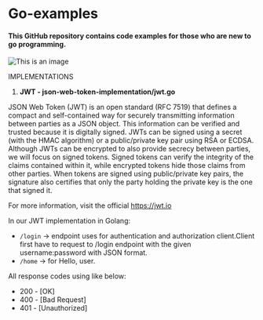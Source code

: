 # Go-examples
#### This GitHub repository contains code examples for those who are new to go programming. 

![This is an image](https://www.softwebsolutions.com/wp-content/uploads/2020/10/golang-Programing.jpg)

IMPLEMENTATIONS

1. **JWT - json-web-token-implementation/jwt.go**

JSON Web Token (JWT) is an open standard (RFC 7519) that defines a compact and self-contained way for securely transmitting information between parties as a JSON object. This information can be verified and trusted because it is digitally signed. JWTs can be signed using a secret (with the HMAC algorithm) or a public/private key pair using RSA or ECDSA.
Although JWTs can be encrypted to also provide secrecy between parties, we will focus on signed tokens. Signed tokens can verify the integrity of the claims contained within it, while encrypted tokens hide those claims from other parties. When tokens are signed using public/private key pairs, the signature also certifies that only the party holding the private key is the one that signed it.

For more information, visit the official https://jwt.io

In our JWT implementation in Golang:
- `/login` -> endpoint uses for authentication and authorization client.Client first have to request to /login endpoint with the given username:password with JSON format.
- `/home`  -> for Hello, user.

All response codes using like below:
- 200 - [OK]
- 400 - [Bad Request]
- 401 - [Unauthorized]

